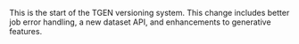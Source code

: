 This is the start of the TGEN versioning system. This change includes better job error handling, a new dataset API, and enhancements to
generative features.